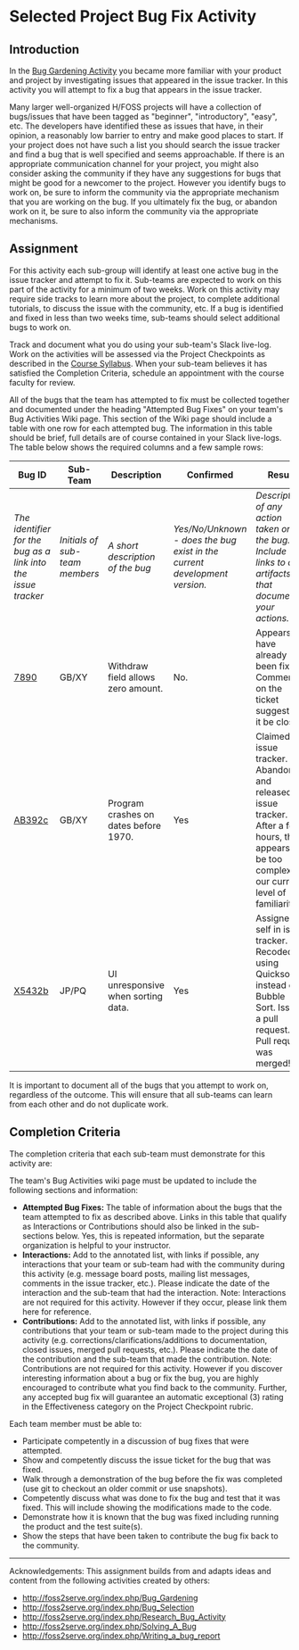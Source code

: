 # Selected Project Bug Fix Activity

## Introduction
In the [Bug Gardening Activity](projBugGardening.md) you became more familiar with your product and project by investigating issues that appeared in the issue tracker. In this activity you will attempt to fix a bug that appears in the issue tracker.

Many larger well-organized H/FOSS projects will have a collection of bugs/issues that have been tagged as "beginner", "introductory", "easy", etc. The developers have identified these as issues that have, in their opinion, a reasonably low barrier to entry and make good places to start. If your project does not have such a list you should search the issue tracker and find a bug that is well specified and seems approachable. If there is an appropriate communication channel for your project, you might also consider asking the community if they have any suggestions for bugs that might be good for a newcomer to the project. However you identify bugs to work on, be sure to inform the community via the appropriate mechanism that you are working on the bug. If you ultimately fix the bug, or abandon work on it, be sure to also inform the community via the appropriate mechanisms.

## Assignment

For this activity each sub-group will identify at least one active bug in the issue tracker and attempt to fix it. Sub-teams are expected to work on this part of the activity for a minimum of two weeks. Work on this activity may require side tracks to learn more about the project, to complete additional tutorials, to discuss the issue with the community, etc. If a bug is identified and fixed in less than two weeks time, sub-teams should select additional bugs to work on.

Track and document what you do using your sub-team's Slack live-log. Work on the activities will be assessed via the Project Checkpoints as described in the [Course Syllabus](syllabus.md). When your sub-team believes it has satisfied the Completion Criteria, schedule an appointment with the course faculty for review.

All of the bugs that the team has attempted to fix must be collected together and documented under the heading "Attempted Bug Fixes" on your team's Bug Activities Wiki page. This section of the Wiki page should include a table with one row for each attempted bug. The information in this table should be brief, full details are of course contained in your Slack live-logs. The table below shows the required columns and a few sample rows:

| __Bug ID__ | __Sub-Team__ | __Description__	| __Confirmed__ | __Result__ |
|------------|--------------|-----------------|---------------|------------|
| _The identifier for the bug as a link into the issue tracker_ | _Initials of sub-team members_ | _A short description of the bug_ | _Yes/No/Unknown - does the bug exist in the current development version._ | _Description of any action taken on the bug. Include links to any artifacts that document your actions._ |
| [7890]() | GB/XY | Withdraw field allows zero amount.	| No. | Appears to have already been fixed. Commented on the ticket suggesting it be closed. |
| [AB392c]() | GB/XY |Program crashes on dates before 1970.	| Yes | Claimed in issue tracker. Abandoned and released in issue tracker. After a few hours, this appears to be too complex for our current level of familiarity. |
| [X5432b]() | JP/PQ | UI unresponsive when sorting data. | Yes | Assigned to self in issue tracker. Recoded using Quicksort instead of Bubble Sort. Issued a pull request. Pull request was merged! |

It is important to document all of the bugs that you attempt to work on, regardless of the outcome. This will ensure that all sub-teams can learn from each other and do not duplicate work.

## Completion Criteria

The completion criteria that each sub-team must demonstrate for this activity are:

The team's Bug Activities wiki page must be updated to include the following sections and information:
- __Attempted Bug Fixes:__ The table of information about the bugs that the team attempted to fix as described above. Links in this table that qualify as Interactions or Contributions should also be linked in the sub-sections below. Yes, this is repeated information, but the separate organization is helpful to your instructor.
- __Interactions:__ Add to the annotated list, with links if possible, any interactions that your team or sub-team had with the community during this activity (e.g. message board posts, mailing list messages, comments in the issue tracker, etc.). Please indicate the date of the interaction and the sub-team that had the interaction. Note: Interactions are not required for this activity. However if they occur, please link them here for reference.
- __Contributions:__ Add to the annotated list, with links if possible, any contributions that your team or sub-team made to the project during this activity (e.g. corrections/clarifications/additions to documentation, closed issues, merged pull requests, etc.). Please indicate the date of the contribution and the sub-team that made the contribution. Note: Contributions are not required for this activity. However if you discover interesting information about a bug or fix the bug, you are highly encouraged to contribute what you find back to the community. Further, any accepted bug fix will guarantee an automatic exceptional (3) rating in the Effectiveness category on the Project Checkpoint rubric.

Each team member must be able to:
- Participate competently in a discussion of bug fixes that were attempted.
- Show and competently discuss the issue ticket for the bug that was fixed.
- Walk through a demonstration of the bug before the fix was completed (use git to checkout an older commit or use snapshots).
- Competently discuss what was done to fix the bug and test that it was fixed. This will include showing the modifications made to the code.
- Demonstrate how it is known that the bug was fixed including running the product and the test suite(s).
- Show the steps that have been taken to contribute the bug fix back to the community.

---

Acknowledgements: This assignment builds from and adapts ideas and content from the following activities created by others:
- http://foss2serve.org/index.php/Bug_Gardening
- http://foss2serve.org/index.php/Bug_Selection
- http://foss2serve.org/index.php/Research_Bug_Activity
- http://foss2serve.org/index.php/Solving_A_Bug
- http://foss2serve.org/index.php/Writing_a_bug_report
